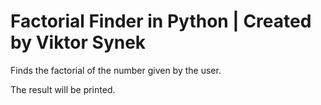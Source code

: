 # Factorial Finder in Python | Created by Viktor Synek
Finds the factorial of the number given by the user.

The result will be printed.
